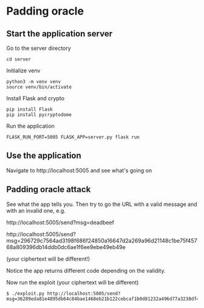# Padding oracle

## Start the application server

Go to the server directory
```
cd server
```

Initialize venv
```
python3 -m venv venv
source venv/bin/activate
```

Install Flask and crypto
```
pip install Flask
pip install pycryptodome
```

Run the application
```
FLASK_RUN_PORT=5005 FLASK_APP=server.py flask run
```

## Use the application

Navigate to http://localhost:5005 and see what's going on


## Padding oracle attack

See what the app tells you. Then try to go the URL with a valid message and with an invalid one, e.g.

http://localhost:5005/send?msg=deadbeef

http://localhost:5005/send?msg=296729c7564ad3198f686f24850a16647d2a269a96d21148c1be75f45768a809396db14ddb0dc6ae1f6ee9ebe49eb49e

(your ciphertext will be different!)

Notice the app returns different code depending on the validity.

Now run the exploit (your ciphertext will be different)

```
$ ./exploit.py http://localhost:5005/send?msg=36289eda81e4895db64c84bae1468eb21b122cebcaf1b0d81232a496d77a3238df444a038398693869ac3c598b434c59
```

